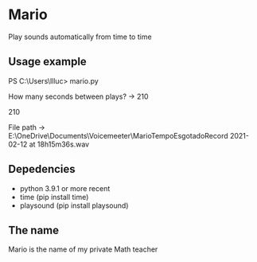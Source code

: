 # Mario
 Play sounds automatically from time to time

##  Usage example
PS C:\Users\llluc> mario.py

How many seconds between plays? -> 210

210

File path -> E:\OneDrive\Documents\Voicemeeter\MarioTempoEsgotadoRecord 2021-02-12 at 18h15m36s.wav

## Depedencies
- python 3.9.1 or more recent
- time (pip install time)
- playsound (pip install playsound)

## The name
Mario is the name of my private Math teacher
